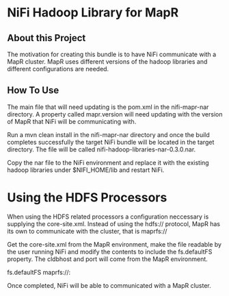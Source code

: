 # NiFi Hadoop Library for MapR

## About this Project
The motivation for creating this bundle is to have NiFi communicate with a MapR cluster. MapR uses different versions of the hadoop libraries and different configurations are needed.

## How To Use

The main file that will need updating is the pom.xml in the nifi-mapr-nar directory. A property called mapr.version will need updating with the version of MapR that NiFi will be communicating with.

Run a mvn clean install in the nifi-mapr-nar directory and once the build completes successfully the target NiFi bundle will be located in the target directory. The file will be called nifi-hadoop-libraries-nar-0.3.0.nar.

Copy the nar file to the NiFi environment and replace it with the existing hadoop libraries under $NIFI_HOME/lib and restart NiFi.

# Using the HDFS Processors

When using the HDFS related processors a configuration neccessary is supplying the core-site.xml. Instead of using the hdfs:// protocol, MapR has its own to communicate with the cluster, that is maprfs://

Get the core-site.xml from the MapR environment, make the file readable by the user running NiFi and modify the contents to include the fs.defaultFS property. The cldbhost and port will come from the MapR environment.


<property> 
  <name>fs.defaultFS</name>
  <value>maprfs://<cldbhost>:<port></value>
</property>


Once completed, NiFi will be able to communicated with a MapR cluster.
